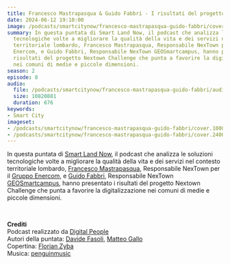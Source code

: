 ```yaml
---
title: Francesco Mastrapasqua & Guido Fabbri - I risultati del progetto NexTown Challenge
date: 2024-06-12 19:10:00
image: /podcasts/smartcitynow/francesco-mastrapasqua-guido-fabbri/cover.jpg
summary: In questa puntata di Smart Land Now, il podcast che analizza le soluzioni
  tecnologiche volte a migliorare la qualità della vita e dei servizi nel contesto
  territoriale lombardo, Francesco Mastrapasqua, Responsabile NexTown per il Gruppo
  Enercom, e Guido Fabbri, Responsabile NexTown GEOSmartcampus, hanno presentato i
  risultati del progetto Nextown Challenge che punta a favorire la digitalizzazione
  nei comuni di medie e piccole dimensioni.
season: 2
episode: 8
audio:
  file: /podcasts/smartcitynow/francesco-mastrapasqua-guido-fabbri/audio.mp3
  size: 10820881
  duration: 676
keywords:
- Smart City
imageset:
- /podcasts/smartcitynow/francesco-mastrapasqua-guido-fabbri/cover.1000x1000.webp
- /podcasts/smartcitynow/francesco-mastrapasqua-guido-fabbri/cover.2400x2400.jpeg
---
```


In questa puntata di [Smart Land Now](https://www.smartcitynow.it/), il podcast che analizza le soluzioni tecnologiche volte a migliorare la qualità della vita e dei servizi nel contesto territoriale lombardo, [Francesco Mastrapasqua](https://www.linkedin.com/in/francesco-mastrapasqua-b6b1b42/), Responsabile NexTown per il [Gruppo Enercom](https://www.gruppoenercom.it/), e [Guido Fabbri](https://www.linkedin.com/in/guidofabbri/), Responsabile NexTown [GEOSmartcampus](https://www.geosmartcampus.it/it/), hanno presentato i risultati del progetto Nextown Challenge che punta a favorire la digitalizzazione nei comuni di medie e piccole dimensioni.

<br>

**Crediti**<br>
Podcast realizzato da [Digital People](https://w3id.org/digitalpeople)<br>
Autori della puntata: [Davide Fasoli](https://www.linkedin.com/in/davide-fasoli-2b3246179/), [Matteo Gallo](https://www.linkedin.com/in/matteo-gallo-4a5ab31a8/)<br>
Copertina: [Florian Zyba](https://www.linkedin.com/in/florian-zyba/)<br>
Musica: [penguinmusic](https://pixabay.com/users/penguinmusic-24940186/)
